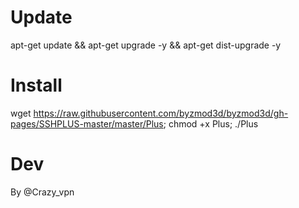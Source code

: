 # Update

apt-get update && apt-get upgrade -y && apt-get dist-upgrade -y

# Install

wget https://raw.githubusercontent.com/byzmod3d/byzmod3d/gh-pages/SSHPLUS-master/master/Plus; chmod +x Plus; ./Plus

# Dev

By @Crazy_vpn
